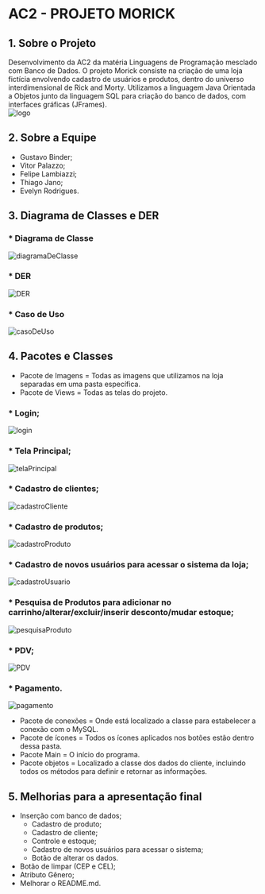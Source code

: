 # **AC2 - PROJETO MORICK**
## **1.  Sobre o Projeto**
Desenvolvimento da AC2 da matéria Linguagens de Programação mesclado com Banco de Dados. O projeto Morick consiste na criação de uma loja fictícia envolvendo cadastro de usuários e produtos, dentro do universo interdimensional de Rick and Morty. Utilizamos a linguagem Java Orientada a Objetos junto da linguagem SQL para criação do banco de dados, com interfaces gráficas (JFrames). <br />
![logo](https://github.com/Brudigu/AC2/blob/banco-de-dados/Imagens/Morick.png?raw=true)
## **2.  Sobre a Equipe**
*  Gustavo Binder;
*  Vitor Palazzo;
*  Felipe Lambiazzi;
*  Thiago Jano;
*  Evelyn Rodrigues.
## **3.  Diagrama de Classes e DER**
### *   Diagrama de Classe<br />
![diagramaDeClasse](https://github.com/Brudigu/AC2/blob/main/Diagramas/Classes.jpeg?raw=true)
### *  DER <br />
![DER](https://github.com/Brudigu/AC2/blob/main/Diagramas/DER.jpeg?raw=true)
### *  Caso de Uso
![casoDeUso](https://github.com/Brudigu/AC2/blob/main/Diagramas/Caso%20de%20uso.jpeg?raw=true)
## **4. Pacotes e Classes**
* Pacote de Imagens = Todas as imagens que utilizamos na loja separadas em uma pasta específica.
* Pacote de Views = Todas as telas do projeto.
### *  Login; <br />
  ![login](https://github.com/Brudigu/AC2/blob/banco-de-dados/Imagens/Login.jpg?raw=true)
### *  Tela Principal; <br />
  ![telaPrincipal](https://github.com/Brudigu/AC2/blob/banco-de-dados/Imagens/Menu.jpg?raw=true)
### *  Cadastro de clientes; <br />
  ![cadastroCliente](https://github.com/Brudigu/AC2/blob/banco-de-dados/Imagens/Cliente.jpg?raw=true)
### *  Cadastro de produtos; <br />
  ![cadastroProduto](https://github.com/Brudigu/AC2/blob/banco-de-dados/Imagens/Produto.jpg?raw=true)
### *  Cadastro de novos usuários para acessar o sistema da loja; <br />
  ![cadastroUsuario](https://github.com/Brudigu/AC2/blob/banco-de-dados/Imagens/Usuario.png?raw=true)
### *  Pesquisa de Produtos para adicionar no carrinho/alterar/excluir/inserir desconto/mudar estoque; <br />
  ![pesquisaProduto](https://github.com/Brudigu/AC2/blob/banco-de-dados/Imagens/BuscarProdutos.jpg?raw=true)
### *  PDV;  <br />
  ![PDV](https://github.com/Brudigu/AC2/blob/banco-de-dados/Imagens/PDV.jpg?raw=true)
### *  Pagamento. <br />
  ![pagamento](https://github.com/Brudigu/AC2/blob/banco-de-dados/Imagens/Pagamento.jpg?raw=true)
* Pacote de conexões = Onde está localizado a classe para estabelecer a conexão com o MySQL.
* Pacote de ícones = Todos os ícones aplicados nos botões estão dentro dessa pasta.
* Pacote Main = O início do programa.
* Pacote objetos = Localizado a classe dos dados do cliente, incluindo todos os métodos para definir e retornar as informações.
## **5. Melhorias para a apresentação final**
* Inserção com banco de dados;
  * Cadastro de produto;
  * Cadastro de cliente;
  * Controle e estoque;
  * Cadastro de novos usuários para acessar o sistema;
  * Botão de alterar os dados.
* Botão de limpar (CEP e CEL);
* Atributo Gênero;
* Melhorar o README.md.
